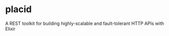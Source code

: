 placid
======

A REST toolkit for building highly-scalable and fault-tolerant HTTP APIs with Elixir
